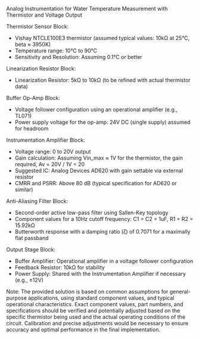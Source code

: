 Analog Instrumentation for Water Temperature Measurement with Thermistor and Voltage Output

Thermistor Sensor Block:
- Vishay NTCLE100E3 thermistor (assumed typical values: 10kΩ at 25°C, beta ≈ 3950K)
- Temperature range: 10°C to 90°C
- Sensitivity and Resolution: Assuming 0.1°C or better

Linearization Resistor Block:
- Linearization Resistor: 5kΩ to 10kΩ (to be refined with actual thermistor data)

Buffer Op-Amp Block:
- Voltage follower configuration using an operational amplifier (e.g., TL071)
- Power supply voltage for the op-amp: 24V DC (single supply) assumed for headroom

Instrumentation Amplifier Block:
- Voltage range: 0 to 20V output
- Gain calculation: Assuming Vin_max ≈ 1V for the thermistor, the gain required, Av = 20V / 1V = 20
- Suggested IC: Analog Devices AD620 with gain settable via external resistor
- CMRR and PSRR: Above 80 dB (typical specification for AD620 or similar)

Anti-Aliasing Filter Block:
- Second-order active low-pass filter using Sallen-Key topology
- Component values for a 10Hz cutoff frequency: C1 = C2 = 1uF, R1 = R2 = 15.92kΩ
- Butterworth response with a damping ratio (ζ) of 0.7071 for a maximally flat passband

Output Stage Block:
- Buffer Amplifier: Operational amplifier in a voltage follower configuration
- Feedback Resistor: 10kΩ for stability
- Power Supply: Shared with the Instrumentation Amplifier if necessary (e.g., ±12V)

Note: The provided solution is based on common assumptions for general-purpose applications, using standard component values, and typical operational characteristics. Exact component values, part numbers, and specifications should be verified and potentially adjusted based on the specific thermistor being used and the actual operating conditions of the circuit. Calibration and precise adjustments would be necessary to ensure accuracy and optimal performance in the final implementation.